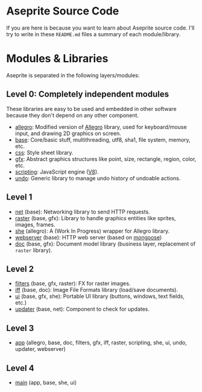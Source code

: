 # Aseprite Source Code

If you are here is because you want to learn about Aseprite source
code. I'll try to write in these `README.md` files a summary of each
module/library.

# Modules & Libraries

Aseprite is separated in the following layers/modules:

## Level 0: Completely independent modules

These libraries are easy to be used and embedded in other software
because they don't depend on any other component.

  * [allegro](allegro/): Modified version of [Allegro](http://alleg.sourceforge.net/) library, used for keyboard/mouse input, and drawing 2D graphics on screen.
  * [base](base/): Core/basic stuff, multithreading, utf8, sha1, file system, memory, etc.
  * [css](css/): Style sheet library.
  * [gfx](gfx/): Abstract graphics structures like point, size, rectangle, region, color, etc.
  * [scripting](scripting/): JavaScript engine ([V8](https://code.google.com/p/v8/)).
  * [undo](undo/): Generic library to manage undo history of undoable actions.

## Level 1

  * [net](net/) (base): Networking library to send HTTP requests.
  * [raster](raster/) (base, gfx): Library to handle graphics entities like sprites, images, frames.
  * [she](she/) (allegro): A (Work In Progress) wrapper for Allegro library.
  * [webserver](webserver/) (base): HTTP web server (based on [mongoose](https://github.com/valenok/mongoose))
  * [doc](doc/) (base, gfx): Document model library (business layer, replacement of `raster` library).

## Level 2

  * [filters](filters/) (base, gfx, raster): FX for raster images.
  * [iff](iff/) (base, doc): Image File Formats library (load/save documents).
  * [ui](ui/) (base, gfx, she): Portable UI library (buttons, windows, text fields, etc.)
  * [updater](updater/) (base, net): Component to check for updates.

## Level 3

  * [app](app/) (allegro, base, doc, filters, gfx, iff, raster, scripting, she, ui, undo, updater, webserver)

## Level 4

  * [main](main/) (app, base, she, ui)

